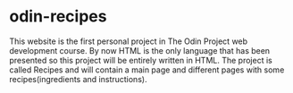 # odin-recipes

This website is the first personal project in The Odin Project web development course. By now HTML is the only language that has been presented so this project will be entirely written in HTML. 
The project is called Recipes and will contain a main page and different pages with some recipes(ingredients and instructions).
